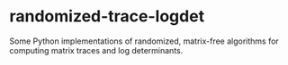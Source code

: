 # randomized-trace-logdet
Some Python implementations of randomized, matrix-free algorithms for computing matrix traces and log determinants.
